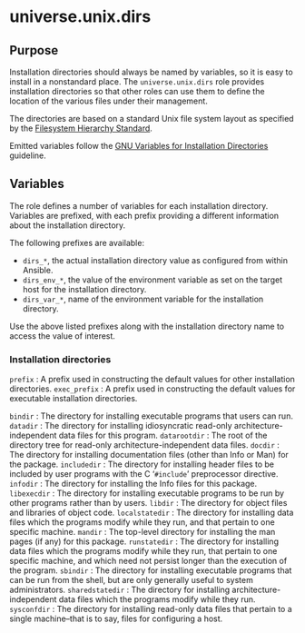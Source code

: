 <!-- roles/dirs/README.md
  -- ====================
  --
  -- Copying
  -- -------
  --
  -- Copyright (c) 2023 universe.unix authors and contributors.
  --
  -- This file is part of the *universe.unix* project.
  --
  -- *universe.unix* is a free software project. You can redistribute it and/or
  -- modify it following the terms of the MIT License.
  --
  -- This software project is distributed *as is*, WITHOUT WARRANTY OF ANY KIND;
  -- including but not limited to the WARRANTIES OF MERCHANTABILITY, FITNESS FOR
  -- A PARTICULAR PURPOSE and NONINFRINGEMENT.
  --
  -- You should have received a copy of the MIT License along with
  -- *universe.unix*. If not, see <http://opensource.org/licenses/MIT>.
  -->

universe.unix.dirs
==================

Purpose
-------

Installation directories should always be named by variables, so it is easy
to install in a nonstandard place. The `universe.unix.dirs` role provides
installation directories so that other roles can use them to define the location
of the various files under their management.

The directories are based on a standard Unix file system layout as
specified by the [Filesystem Hierarchy Standard](
https://refspecs.linuxfoundation.org/fhs.shtml).

Emitted variables follow the [GNU Variables for Installation Directories](
https://www.gnu.org/prep/standards/html_node/Directory-Variables.html)
guideline.

Variables
---------

The role defines a number of variables for each installation directory.
Variables are prefixed, with each prefix providing a different information about
the installation directory.

The following prefixes are available:

- `dirs_*`, the actual installation directory value as configured from within
  Ansible.
- `dirs_env_*`, the value of the environment variable as set on the target
  host for the installation directory.
- `dirs_var_*`, name of the environment variable for the installation
  directory.

Use the above listed prefixes along with the installation directory name to
access the value of interest.

### Installation directories

`prefix`
: A prefix used in constructing the default values for other installation
directories.
`exec_prefix`
: A prefix used in constructing the default values for executable installation
directories.

`bindir`
: The directory for installing executable programs that users can run.
`datadir`
: The directory for installing idiosyncratic read-only architecture-independent
data files for this program.
`datarootdir`
: The root of the directory tree for read-only architecture-independent data
files.
`docdir`
: The directory for installing documentation files (other than Info or Man) for
the package.
`includedir`
: The directory for installing header files to be included by user programs with
the C ‘`#include`’ preprocessor directive.
`infodir`
: The directory for installing the Info files for this package.
`libexecdir`
: The directory for installing executable programs to be run by other programs
rather than by users.
`libdir`
: The directory for object files and libraries of object code.
`localstatedir`
: The directory for installing data files which the programs modify while they
run, and that pertain to one specific machine.
`mandir`
: The top-level directory for installing the man pages (if any) for this
package.
`runstatedir`
: The directory for installing data files which the programs modify while they
run, that pertain to one specific machine, and which need not persist longer
than the execution of the program.
`sbindir`
: The directory for installing executable programs that can be run from the
shell, but are only generally useful to system administrators.
`sharedstatedir`
: The directory for installing architecture-independent data files which the
programs modify while they run.
`sysconfdir`
: The directory for installing read-only data files that pertain to a single
machine–that is to say, files for configuring a host.

